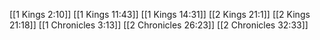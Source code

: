 [[1 Kings 2:10]]
[[1 Kings 11:43]]
[[1 Kings 14:31]]
[[2 Kings 21:1]]
[[2 Kings 21:18]]
[[1 Chronicles 3:13]]
[[2 Chronicles 26:23]]
[[2 Chronicles 32:33]]
